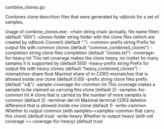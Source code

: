 combine_clones.go

Combines clone descrition files that were generated by vdjtools for a set of samples. 

Usage of combine_clones.exe:
  -chain string
    	chain (actually, file name filter) (default "IGH")
  -clones-folder string
    	folder with the clone files (which are created by vdltools Convert) (default ".")
  -common-prefix string
    	Prefix for output file with common clones (default "common_combined_clones")
  -completion string
    	clone files completion (default "clones.txt")
  -coverage-for-heavy int
    	This net coverage makes the clone heavy, no matter ho many samples it is supported by (default 500)
  -heavy-prefix string
    	Prefix for output file with heavy clones (default "heavy_combined_clones")
  -mismatches-share float
    	Maximal share of in-CDR3 mismatches that is allowed inside one clone (default 0.05)
  -prefix string
    	clone files prefix (default "vdj")
  -sample-coverage-for-common int
    	This coverage makes a sample to be claimed as carrying this clone (default 2)
  -samples-for-common int
    	A clone that is carried by the number of more samples is common (default 2)
  -terminal-del int
    	Maximal terminal CDR3 deletion difference that is allowed inside one clone (default 1)
  -write-common
    	Whether to output common (with samples>=samples-common that carry this clone) (default true)
  -write-heavy
    	Whether to output heavy (with net coverage >= coverage-for-heavy) (default true)
